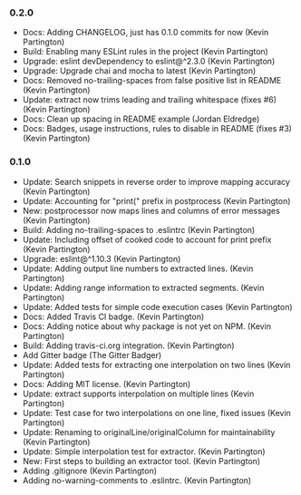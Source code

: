 ### 0.2.0

* Docs: Adding CHANGELOG, just has 0.1.0 commits for now (Kevin Partington)
* Build: Enabling many ESLint rules in the project (Kevin Partington)
* Upgrade: eslint devDependency to eslint@^2.3.0 (Kevin Partington)
* Upgrade: Upgrade chai and mocha to latest (Kevin Partington)
* Docs: Removed no-trailing-spaces from false positive list in README (Kevin Partington)
* Update: extract now trims leading and trailing whitespace (fixes #6) (Kevin Partington)
* Docs: Clean up spacing in README example (Jordan Eldredge)
* Docs: Badges, usage instructions, rules to disable in README (fixes #3) (Kevin Partington)

### 0.1.0

* Update: Search snippets in reverse order to improve mapping accuracy (Kevin Partington)
* Update: Accounting for "print(" prefix in postprocess (Kevin Partington)
* New: postprocessor now maps lines and columns of error messages (Kevin Partington)
* Build: Adding no-trailing-spaces to .eslintrc (Kevin Partington)
* Update: Including offset of cooked code to account for print prefix (Kevin Partington)
* Upgrade: eslint@^1.10.3 (Kevin Partington)
* Update: Adding output line numbers to extracted lines. (Kevin Partington)
* Update: Adding range information to extracted segments. (Kevin Partington)
* Update: Added tests for simple code execution cases (Kevin Partington)
* Docs: Added Travis CI badge. (Kevin Partington)
* Docs: Adding notice about why package is not yet on NPM. (Kevin Partington)
* Build: Adding travis-ci.org integration. (Kevin Partington)
* Add Gitter badge (The Gitter Badger)
* Update: Added tests for extracting one interpolation on two lines (Kevin Partington)
* Docs: Adding MIT license. (Kevin Partington)
* Update: extract supports interpolation on multiple lines (Kevin Partington)
* Update: Test case for two interpolations on one line, fixed issues (Kevin Partington)
* Update: Renaming to originalLine/originalColumn for maintainability (Kevin Partington)
* Update: Simple interpolation test for extractor. (Kevin Partington)
* New: First steps to building an extractor tool. (Kevin Partington)
* Adding .gitignore (Kevin Partington)
* Adding no-warning-comments to .eslintrc. (Kevin Partington)
